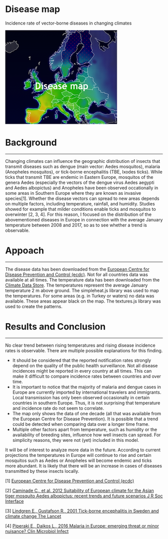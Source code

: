 # Disease map

Incidence rate of vector-borne diseases in changing climates

![](cover.png)

# Background

---

Changing climates can influence the geographic distribution of insects that transmit diseases such as dengue (main vector: Aedes mosquitos), malaria (Anopheles mosquitos), or tick-borne encephalitis (TBE, Ixodes ticks). While ticks that transmit TBE are endemic in Eastern Europe, mosquitos of the genera Aedes (especially the vectors of the dengue virus Aedes aegypti and Aedes albopictus) and Anopheles have been observed occationally in some areas in Southern Europe where they are known as invasive species[1]. Whether the disease vectors can spread to new areas depends on multiple factors, including temperature, rainfall, and humidity. Studies showed for example that milder conditions enable ticks and mosquitos to overwinter [2, 3, 4]. For this reason, I focused on the distribution of the abovementioned diseases in Europe in connection with the average January temperature between 2008 and 2017, so as to see whether a trend is observable.

# Appoach

---

The disease data has been downloaded from the [European Centre for Disease Prevention and Control (ecdc)](https://atlas.ecdc.europa.eu/public/index.aspx). Not for all countries data was available at all times. The temperature data has been downloaded from the [Climate Data Store](https://cds.climate.copernicus.eu/cdsapp#!/home). The temperatures represent the average January temperature 2 m above ground. The simpleheat.js library was used to map the temperatures. For some areas (e.g. in Turkey or waters) no data was available. These areas appear black on the map. The textures.js library was used to create the patterns.

# Results and Conclusion

---

No clear trend between rising temperatures and rising disease incidence rates is observable. There are multiple possible explanations for this finding.

- It should be considered that the reported notification rates strongly depend on the quality of the public health surveillance. Not all disease incidences might be reported in every country at all times. This can make it difficult to compare incidence rates between countries and over time.
- It is important to notice that the majority of malaria and dengue cases in Europe are currently imported by international travelers and immigrants. Local transmission has only been observed occasionally in certain countries in southern Europe. Thus, it is not surprising that temperature and incidence rate do not seem to correlate.
- The map only shows the data of one decade (all that was available from the European Centre for Disease Prevention). It is possible that a trend could be detected when comparing data over a longer time frame.
- Multiple other factors apart from temperature, such as humidity or the availability of breeding sites, influence how well insects can spread. For simplicity reasons, they were not (yet) included in this model.

It will be of interest to analyze more data in the future. According to current projections the temperatures in Europe will continue to rise and certain mosquitos such as Aedes or Anopheles will become endemic and ticks more abundant. It is likely that there will be an increase in cases of diseases transmitted by these insects locally.

[1] [European Centre for Disease Prevention and Control (ecdc)](https://atlas.ecdc.europa.eu/public/index.aspx)

[2] [Caminade C., et al. 2012 Suitability of European climate for the Asian tiger mosquito Aedes albopictus: recent trends and future scenarios J R Soc Interface](https://doi.org/10.1098/rsif.2012.0138)

[3] [Lindgren E., Gustafson R., 2001 Tick-borne encephalitis in Sweden and climate change The Lancet](https://www.thelancet.com/journals/lancet/article/PIIS0140-6736(00)05250-8/fulltext)

[4] [Piperaki E., Daikos L., 2016 Malaria in Europe: emerging threat or minor nuisance? Clin Microbiol Infect](https://www.sciencedirect.com/science/article/pii/S1198743X16301203)
